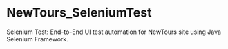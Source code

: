 # NewTours_SeleniumTest
Selenium Test: End-to-End UI test automation for NewTours site using Java Selenium Framework. 
